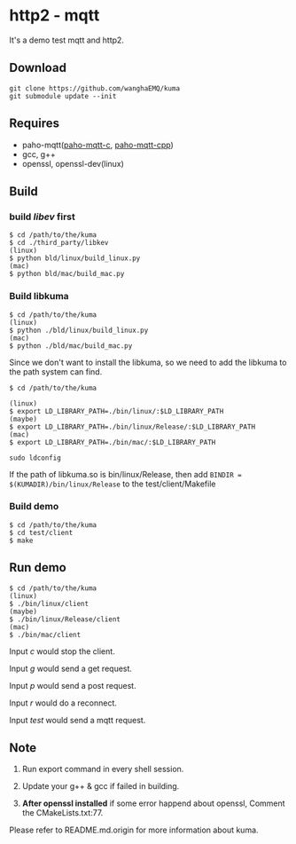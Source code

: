 # http2 - mqtt

It's a demo test mqtt and http2.

## Download

```
git clone https://github.com/wanghaEMQ/kuma
git submodule update --init
```

## Requires

+ paho-mqtt([paho-mqtt-c](https://github.com/eclipse/paho.mqtt.c), [paho-mqtt-cpp](https://github.com/eclipse/paho.mqtt.cpp))
+ gcc, g++
+ openssl, openssl-dev(linux)

## Build

### build *libev* first

```
$ cd /path/to/the/kuma
$ cd ./third_party/libkev
(linux)
$ python bld/linux/build_linux.py
(mac)
$ python bld/mac/build_mac.py
```

### Build libkuma

```
$ cd /path/to/the/kuma
(linux)
$ python ./bld/linux/build_linux.py
(mac)
$ python ./bld/mac/build_mac.py
```

Since we don't want to install the libkuma, so we need to add the libkuma
to the path system can find.

```
$ cd /path/to/the/kuma

(linux)
$ export LD_LIBRARY_PATH=./bin/linux/:$LD_LIBRARY_PATH
(maybe)
$ export LD_LIBRARY_PATH=./bin/linux/Release/:$LD_LIBRARY_PATH
(mac)
$ export LD_LIBRARY_PATH=./bin/mac/:$LD_LIBRARY_PATH

sudo ldconfig
```

If the path of libkuma.so is bin/linux/Release, then add ` BINDIR = $(KUMADIR)/bin/linux/Release ` to the test/client/Makefile

### Build demo

```
$ cd /path/to/the/kuma
$ cd test/client
$ make
```

## Run demo

```
$ cd /path/to/the/kuma
(linux)
$ ./bin/linux/client
(maybe)
$ ./bin/linux/Release/client
(mac)
$ ./bin/mac/client
```

Input *c* would stop the client.

Input *g* would send a get request.

Input *p* would send a post request.

Input *r* would do a reconnect.

Input *test* would send a mqtt request.

## Note

1. Run export command in every shell session.

2. Update your g++ & gcc if failed in building.

3. **After openssl installed** if some error happend about openssl, Comment the CMakeLists.txt:77.

Please refer to README.md.origin for more information about kuma. 

